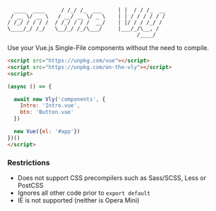 ```               __  __            _    ____     
  ____  ____     / /_/ /_  ___     | |  / / /_  __
 / __ \/ __ \   / __/ __ \/ _ \    | | / / / / / /
/ /_/ / / / /  / /_/ / / /  __/    | |/ / / /_/ / 
\____/_/ /_/   \__/_/ /_/\___/     |___/_/\__, /  
                                         /____/
```

Use your Vue.js Single-File components without the need to compile.

```html
<script src="https://unpkg.com/vue"></script>
<script src="https://unpkg.com/on-the-vly"></script>
<script>

(async () => {

  await new Vly('components', {
    Intro: 'Intro.vue',
    btn: 'Button.vue'
  })

  new Vue({el: '#app'})
})()
</script>
```

### Restrictions

* Does not support CSS precompilers such as Sass/SCSS, Less or PostCSS
* Ignores all other code prior to `export default`
* IE is not supported (neither is Opera Mini)
